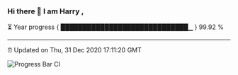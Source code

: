 ### Hi there 👋 I am Harry , 

⏳ Year progress { █████████████████████████████▁ } 99.92 %

---

⏰ Updated on Thu, 31 Dec 2020 17:11:20 GMT

![Progress Bar CI](https://github.com/duykhang68/duykhang68/workflows/Progress%20Bar%20CI/badge.svg)
